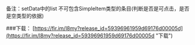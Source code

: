 
备注：setData中的list 不可包含SimpleItem类型的条目(判断是否是可点击，是否是空类型的依据)

###下载：
	[https://fir.im/l8my?release_id=59396961959d69176d00005d](https://fir.im/l8my?release_id=59396961959d69176d00005d "下载")